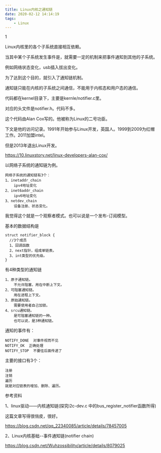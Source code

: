 ```yaml
---
title: Linux内核之通知链
date: 2020-02-12 14:14:19
tags:
	- Linux
---
```


1

Linux内核里的各个子系统直接相互依赖。

当其中某个子系统发生事件是，就需要一定的机制来把事件通知到其他的子系统。

例如网络状态变化，usb插入拔出变化。

为了达到这个目的，就引入了通知链机制。

通知链只能在内核的子系统之间通信，不能用于内核态和用户态的通信。

代码都在kernel目录下，主要是kernle/notifier.c里。

对应的头文件是notifier.h。代码不多。

这个代码由Alan Cox写的。他被称为Linux的二号功臣。

下文是他的访问记录。1991年开始参与Linux开发，英国人。1999到2009为红帽工作。2011加盟intel。

但是2013年退出Linux开发。

https://10.linuxstory.net/linux-developers-alan-cox/

以网络子系统的通知链为例。

```
网络子系统的通知链有3个：
1、inetaddr_chain
	ipv4地址变化
2、inet6addr_chain
	ipv6地址变化
3、netdev_chain
	设备注册、状态变化。
```

我觉得这个就是一个观察者模式。也可以说是一个发布-订阅模型。

基本的数据结构是

```
struct notifier_block {
  //3个成员
  1、回调函数
  2、next指针，组成单链表。
  3、int类型的优先级。
}
```

有4种类型的通知链

```
1、原子通知链。
	不允许阻塞，用在中断上下文。
2、可阻塞通知链。
	用在进程上下文。
3、原始通知链。
	需要使用者自己加锁。
4、srcu通知链。
	是可阻塞通知链的一种。
	也可以说，是3种通知链。
```

通知的事件有：

```
NOTIFY_DONE  对事件视而不见
NOTIFY_OK  正确处理
NOTIFY_STOP  不要往后面传递了

```

主要的接口有3个：

```
注册
注销
遍历
就是对应链表的增加、删除、遍历。
```



参考资料

1、linux驱动——内核通知链(探究i2c-dev.c 中的bus_register_notifier函数所得)

这篇文章写得很俏皮，很好。

https://blog.csdn.net/qq_22340085/article/details/78457005

2、Linux内核基础--事件通知链(notifier chain)

https://blog.csdn.net/Wuhzossibility/article/details/8079025
